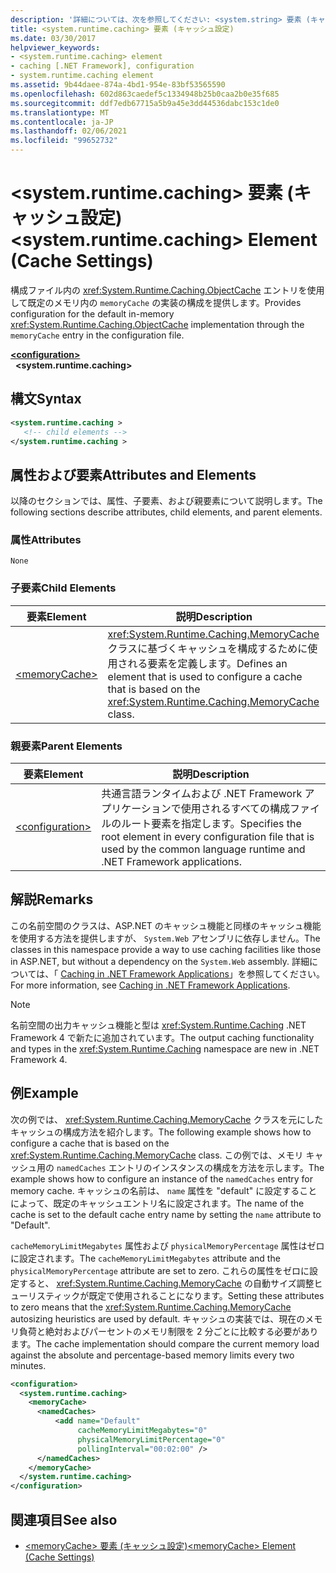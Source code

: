 ```yaml
---
description: '詳細については、次を参照してください: <system.string> 要素 (キャッシュ設定)'
title: <system.runtime.caching> 要素 (キャッシュ設定)
ms.date: 03/30/2017
helpviewer_keywords:
- <system.runtime.caching> element
- caching [.NET Framework], configuration
- system.runtime.caching element
ms.assetid: 9b44daee-874a-4bd1-954e-83bf53565590
ms.openlocfilehash: 602d863caedef5c1334948b25b0caa2b0e35f685
ms.sourcegitcommit: ddf7edb67715a5b9a45e3dd44536dabc153c1de0
ms.translationtype: MT
ms.contentlocale: ja-JP
ms.lasthandoff: 02/06/2021
ms.locfileid: "99652732"
---
```

# <a name="systemruntimecaching-element-cache-settings"></a><span data-ttu-id="10acf-103">\<system.runtime.caching> 要素 (キャッシュ設定)</span><span class="sxs-lookup"><span data-stu-id="10acf-103">\<system.runtime.caching> Element (Cache Settings)</span></span>

<span data-ttu-id="10acf-104">構成ファイル内の <xref:System.Runtime.Caching.ObjectCache> エントリを使用して既定のメモリ内の `memoryCache` の実装の構成を提供します。</span><span class="sxs-lookup"><span data-stu-id="10acf-104">Provides configuration for the default in-memory <xref:System.Runtime.Caching.ObjectCache> implementation through the `memoryCache` entry in the configuration file.</span></span>  
  
[**\<configuration>**](../configuration-element.md)\
&nbsp;&nbsp;**\<system.runtime.caching>**  
  
## <a name="syntax"></a><span data-ttu-id="10acf-105">構文</span><span class="sxs-lookup"><span data-stu-id="10acf-105">Syntax</span></span>  
  
```xml  
<system.runtime.caching >  
   <!-- child elements -->  
</system.runtime.caching >  
```  
  
## <a name="attributes-and-elements"></a><span data-ttu-id="10acf-106">属性および要素</span><span class="sxs-lookup"><span data-stu-id="10acf-106">Attributes and Elements</span></span>

<span data-ttu-id="10acf-107">以降のセクションでは、属性、子要素、および親要素について説明します。</span><span class="sxs-lookup"><span data-stu-id="10acf-107">The following sections describe attributes, child elements, and parent elements.</span></span>  
  
### <a name="attributes"></a><span data-ttu-id="10acf-108">属性</span><span class="sxs-lookup"><span data-stu-id="10acf-108">Attributes</span></span>

`None`  

### <a name="child-elements"></a><span data-ttu-id="10acf-109">子要素</span><span class="sxs-lookup"><span data-stu-id="10acf-109">Child Elements</span></span>

|<span data-ttu-id="10acf-110">要素</span><span class="sxs-lookup"><span data-stu-id="10acf-110">Element</span></span>|<span data-ttu-id="10acf-111">説明</span><span class="sxs-lookup"><span data-stu-id="10acf-111">Description</span></span>|  
|-------------|-----------------|  
|[\<memoryCache>](memorycache-element-cache-settings.md)|<span data-ttu-id="10acf-112"><xref:System.Runtime.Caching.MemoryCache> クラスに基づくキャッシュを構成するために使用される要素を定義します。</span><span class="sxs-lookup"><span data-stu-id="10acf-112">Defines an element that is used to configure a cache that is based on the <xref:System.Runtime.Caching.MemoryCache> class.</span></span>|  
  
### <a name="parent-elements"></a><span data-ttu-id="10acf-113">親要素</span><span class="sxs-lookup"><span data-stu-id="10acf-113">Parent Elements</span></span>  
  
|<span data-ttu-id="10acf-114">要素</span><span class="sxs-lookup"><span data-stu-id="10acf-114">Element</span></span>|<span data-ttu-id="10acf-115">説明</span><span class="sxs-lookup"><span data-stu-id="10acf-115">Description</span></span>|  
|-------------|-----------------|  
|[\<configuration>](../configuration-element.md)|<span data-ttu-id="10acf-116">共通言語ランタイムおよび .NET Framework アプリケーションで使用されるすべての構成ファイルのルート要素を指定します。</span><span class="sxs-lookup"><span data-stu-id="10acf-116">Specifies the root element in every configuration file that is used by the common language runtime and .NET Framework applications.</span></span>|  
  
## <a name="remarks"></a><span data-ttu-id="10acf-117">解説</span><span class="sxs-lookup"><span data-stu-id="10acf-117">Remarks</span></span>

<span data-ttu-id="10acf-118">この名前空間のクラスは、ASP.NET のキャッシュ機能と同様のキャッシュ機能を使用する方法を提供しますが、 `System.Web` アセンブリに依存しません。</span><span class="sxs-lookup"><span data-stu-id="10acf-118">The classes in this namespace provide a way to use caching facilities like those in ASP.NET, but without a dependency on the `System.Web` assembly.</span></span> <span data-ttu-id="10acf-119">詳細については、「 [Caching in .NET Framework Applications](../../../performance/caching-in-net-framework-applications.md)」を参照してください。</span><span class="sxs-lookup"><span data-stu-id="10acf-119">For more information, see [Caching in .NET Framework Applications](../../../performance/caching-in-net-framework-applications.md).</span></span>  
  
> [!NOTE]
> <span data-ttu-id="10acf-120">名前空間の出力キャッシュ機能と型は <xref:System.Runtime.Caching> .NET Framework 4 で新たに追加されています。</span><span class="sxs-lookup"><span data-stu-id="10acf-120">The output caching functionality and types in the <xref:System.Runtime.Caching> namespace are new in .NET Framework 4.</span></span>  
  
## <a name="example"></a><span data-ttu-id="10acf-121">例</span><span class="sxs-lookup"><span data-stu-id="10acf-121">Example</span></span>

<span data-ttu-id="10acf-122">次の例では、 <xref:System.Runtime.Caching.MemoryCache> クラスを元にしたキャッシュの構成方法を紹介します。</span><span class="sxs-lookup"><span data-stu-id="10acf-122">The following example shows how to configure a cache that is based on the <xref:System.Runtime.Caching.MemoryCache> class.</span></span> <span data-ttu-id="10acf-123">この例では、メモリ キャッシュ用の `namedCaches` エントリのインスタンスの構成を方法を示します。</span><span class="sxs-lookup"><span data-stu-id="10acf-123">The example shows how to configure an instance of the `namedCaches` entry for memory cache.</span></span> <span data-ttu-id="10acf-124">キャッシュの名前は、 `name` 属性を "default" に設定することによって、既定のキャッシュエントリ名に設定されます。</span><span class="sxs-lookup"><span data-stu-id="10acf-124">The name of the cache is set to the default cache entry name by setting the `name` attribute to "Default".</span></span>  
  
<span data-ttu-id="10acf-125">`cacheMemoryLimitMegabytes` 属性および `physicalMemoryPercentage` 属性はゼロに設定されます。</span><span class="sxs-lookup"><span data-stu-id="10acf-125">The `cacheMemoryLimitMegabytes` attribute and the `physicalMemoryPercentage` attribute are set to zero.</span></span> <span data-ttu-id="10acf-126">これらの属性をゼロに設定すると、 <xref:System.Runtime.Caching.MemoryCache> の自動サイズ調整ヒューリスティックが既定で使用されることになります。</span><span class="sxs-lookup"><span data-stu-id="10acf-126">Setting these attributes to zero means that the <xref:System.Runtime.Caching.MemoryCache> autosizing heuristics are used by default.</span></span> <span data-ttu-id="10acf-127">キャッシュの実装では、現在のメモリ負荷と絶対およびパーセントのメモリ制限を 2 分ごとに比較する必要があります。</span><span class="sxs-lookup"><span data-stu-id="10acf-127">The cache implementation should compare the current memory load against the absolute and percentage-based memory limits every two minutes.</span></span>  
  
```xml  
<configuration>  
  <system.runtime.caching>  
    <memoryCache>  
      <namedCaches>  
          <add name="Default"
               cacheMemoryLimitMegabytes="0"
               physicalMemoryLimitPercentage="0"  
               pollingInterval="00:02:00" />  
      </namedCaches>  
    </memoryCache>  
  </system.runtime.caching>  
</configuration>  
```  
  
## <a name="see-also"></a><span data-ttu-id="10acf-128">関連項目</span><span class="sxs-lookup"><span data-stu-id="10acf-128">See also</span></span>

- [<span data-ttu-id="10acf-129">\<memoryCache> 要素 (キャッシュ設定)</span><span class="sxs-lookup"><span data-stu-id="10acf-129">\<memoryCache> Element (Cache Settings)</span></span>](memorycache-element-cache-settings.md)
